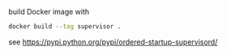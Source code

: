 build Docker image with

```bash
docker build --tag supervisor .
```



see https://pypi.python.org/pypi/ordered-startup-supervisord/

